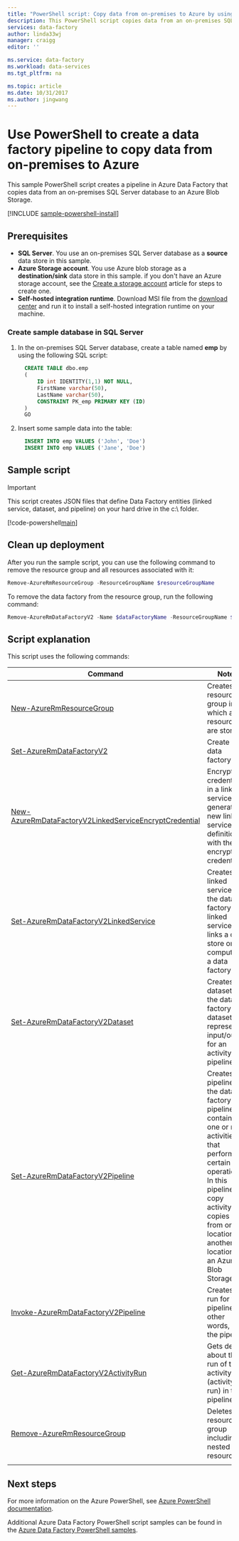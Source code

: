 ```yaml
---
title: "PowerShell script: Copy data from on-premises to Azure by using Data Factory | Microsoft Docs"
description: This PowerShell script copies data from an on-premises SQL Server database to another an Azure Blob Storage. 
services: data-factory
author: linda33wj
manager: craigg
editor: ''

ms.service: data-factory
ms.workload: data-services
ms.tgt_pltfrm: na

ms.topic: article
ms.date: 10/31/2017
ms.author: jingwang
---
```


# Use PowerShell to create a data factory pipeline to copy data from on-premises to Azure

This sample PowerShell script creates a pipeline in Azure Data Factory that copies data from an on-premises SQL Server database to an Azure Blob Storage.

[!INCLUDE [sample-powershell-install](../../../includes/sample-powershell-install-no-ssh.md)]

## Prerequisites

- **SQL Server**. You use an on-premises SQL Server database as a **source** data store in this sample.
- **Azure Storage account**. You use Azure blob storage as a **destination/sink** data store in this sample. if you don't have an Azure storage account, see the [Create a storage account](../../storage/common/storage-quickstart-create-account.md) article for steps to create one.
- **Self-hosted integration runtime**. Download MSI file from the [download center](https://www.microsoft.com/download/details.aspx?id=39717) and run it to install a self-hosted integration runtime on your machine.  

### Create sample database in SQL Server
1. In the on-premises SQL Server database, create a table named **emp** by using the following SQL script: 

   ```sql   
     CREATE TABLE dbo.emp
     (
         ID int IDENTITY(1,1) NOT NULL,
         FirstName varchar(50),
         LastName varchar(50),
         CONSTRAINT PK_emp PRIMARY KEY (ID)
     )
     GO
   ```

2. Insert some sample data into the table:

   ```sql
     INSERT INTO emp VALUES ('John', 'Doe')
     INSERT INTO emp VALUES ('Jane', 'Doe')
   ```

## Sample script

> [!IMPORTANT]
> This script creates JSON files that define Data Factory entities (linked service, dataset, and pipeline) on your hard drive in the c:\ folder.

[!code-powershell[main](../../../powershell_scripts/data-factory/copy-from-onprem-sql-server-to-azure-blob/copy-from-onprem-sql-server-to-azure-blob.ps1 "Copy from on-premises SQL Server -> Azure Blob Storage")]


## Clean up deployment

After you run the sample script, you can use the following command to remove the resource group and all resources associated with it:

```powershell
Remove-AzureRmResourceGroup -ResourceGroupName $resourceGroupName
```
To remove the data factory from the resource group, run the following command: 

```powershell
Remove-AzureRmDataFactoryV2 -Name $dataFactoryName -ResourceGroupName $resourceGroupName
```

## Script explanation

This script uses the following commands: 

| Command | Notes |
|---|---|
| [New-AzureRmResourceGroup](/powershell/module/azurerm.resources/new-azurermresourcegroup) | Creates a resource group in which all resources are stored. |
| [Set-AzureRmDataFactoryV2](/powershell/module/azurerm.datafactoryv2/set-azurermdatafactoryv2) | Create a data factory. |
| [New-AzureRmDataFactoryV2LinkedServiceEncryptCredential](/powershell/module/azurerm.datafactoryv2/new-azurermdatafactoryv2linkedserviceencryptedcredential) | Encrypts credentials in a linked service and generates a new linked service definition with the encrypted credential. 
| [Set-AzureRmDataFactoryV2LinkedService](/powershell/module/azurerm.datafactoryv2/Set-azurermdatafactoryv2linkedservice) | Creates a linked service in the data factory. A linked service links a data store or compute to a data factory. |
| [Set-AzureRmDataFactoryV2Dataset](/powershell/module/azurerm.datafactoryv2/Set-azurermdatafactoryv2dataset) | Creates a dataset in the data factory. A dataset represents input/output for an activity in a pipeline. | 
| [Set-AzureRmDataFactoryV2Pipeline](/powershell/module/azurerm.datafactoryv2/Set-azurermdatafactoryv2pipeline) | Creates a pipeline in the data factory. A pipeline contains one or more activities that performs a certain operation. In this pipeline, a copy activity copies data from one location to another location in an Azure Blob Storage. |
| [Invoke-AzureRmDataFactoryV2Pipeline](/powershell/module/azurerm.datafactoryv2/Invoke-azurermdatafactoryv2pipeline) | Creates a run for the pipeline. In other words, runs the pipeline. |
| [Get-AzureRmDataFactoryV2ActivityRun](/powershell/module/azurerm.datafactoryv2/get-azurermdatafactoryv2activityrun) | Gets details about the run of the activity (activity run) in the pipeline. 
| [Remove-AzureRmResourceGroup](/powershell/module/azurerm.resources/remove-azurermresourcegroup) | Deletes a resource group including all nested resources. |
|||

## Next steps

For more information on the Azure PowerShell, see [Azure PowerShell documentation](https://docs.microsoft.com/powershell/).

Additional Azure Data Factory PowerShell script samples can be found in the [Azure Data Factory PowerShell samples](../samples-powershell.md).
